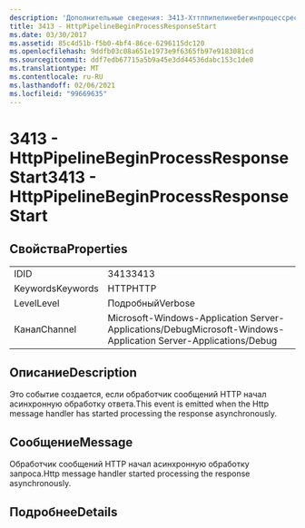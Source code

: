 ```yaml
---
description: 'Дополнительные сведения: 3413-Хттппипелинебегинпроцессреспонсестарт'
title: 3413 - HttpPipelineBeginProcessResponseStart
ms.date: 03/30/2017
ms.assetid: 85c4d51b-f5b0-4bf4-86ce-6296115dc120
ms.openlocfilehash: 9ddfb03c08a651e1973e9f6365fb97e9183081cd
ms.sourcegitcommit: ddf7edb67715a5b9a45e3dd44536dabc153c1de0
ms.translationtype: MT
ms.contentlocale: ru-RU
ms.lasthandoff: 02/06/2021
ms.locfileid: "99669635"
---
```

# <a name="3413---httppipelinebeginprocessresponsestart"></a><span data-ttu-id="99572-103">3413 - HttpPipelineBeginProcessResponseStart</span><span class="sxs-lookup"><span data-stu-id="99572-103">3413 - HttpPipelineBeginProcessResponseStart</span></span>

## <a name="properties"></a><span data-ttu-id="99572-104">Свойства</span><span class="sxs-lookup"><span data-stu-id="99572-104">Properties</span></span>  
  
|||  
|-|-|  
|<span data-ttu-id="99572-105">ID</span><span class="sxs-lookup"><span data-stu-id="99572-105">ID</span></span>|<span data-ttu-id="99572-106">3413</span><span class="sxs-lookup"><span data-stu-id="99572-106">3413</span></span>|  
|<span data-ttu-id="99572-107">Keywords</span><span class="sxs-lookup"><span data-stu-id="99572-107">Keywords</span></span>|<span data-ttu-id="99572-108">HTTP</span><span class="sxs-lookup"><span data-stu-id="99572-108">HTTP</span></span>|  
|<span data-ttu-id="99572-109">Level</span><span class="sxs-lookup"><span data-stu-id="99572-109">Level</span></span>|<span data-ttu-id="99572-110">Подробный</span><span class="sxs-lookup"><span data-stu-id="99572-110">Verbose</span></span>|  
|<span data-ttu-id="99572-111">Канал</span><span class="sxs-lookup"><span data-stu-id="99572-111">Channel</span></span>|<span data-ttu-id="99572-112">Microsoft-Windows-Application Server-Applications/Debug</span><span class="sxs-lookup"><span data-stu-id="99572-112">Microsoft-Windows-Application Server-Applications/Debug</span></span>|  
  
## <a name="description"></a><span data-ttu-id="99572-113">Описание</span><span class="sxs-lookup"><span data-stu-id="99572-113">Description</span></span>  

 <span data-ttu-id="99572-114">Это событие создается, если обработчик сообщений HTTP начал асинхронную обработку ответа.</span><span class="sxs-lookup"><span data-stu-id="99572-114">This event is emitted when the Http message handler has started processing the response asynchronously.</span></span>  
  
## <a name="message"></a><span data-ttu-id="99572-115">Сообщение</span><span class="sxs-lookup"><span data-stu-id="99572-115">Message</span></span>  

 <span data-ttu-id="99572-116">Обработчик сообщений HTTP начал асинхронную обработку запроса.</span><span class="sxs-lookup"><span data-stu-id="99572-116">Http message handler started processing the response asynchronously.</span></span>  
  
## <a name="details"></a><span data-ttu-id="99572-117">Подробнее</span><span class="sxs-lookup"><span data-stu-id="99572-117">Details</span></span>
